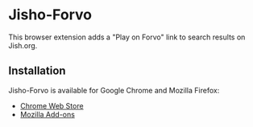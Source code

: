Jisho-Forvo
==========

This browser extension adds a "Play on Forvo" link to search results on Jish.org.

Installation
------------

Jisho-Forvo is available for Google Chrome and Mozilla Firefox:

- [Chrome Web Store](https://chrome.google.com/webstore/detail/jisho-forvo/ohkmhgplajfflajoffafhpdolpdcgeka)
- [Mozilla Add-ons](https://addons.mozilla.org/en-US/firefox/addon/jisho-forvo)
